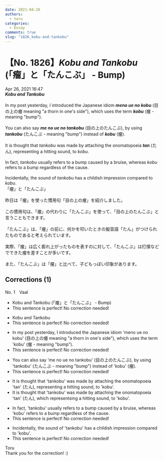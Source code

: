 ```yaml
---
date: 2021-04-26
authors:
  - toru
categories:
  - Essay
comments: true
slug: "1826_kobu-and-tankobu"
---
```


# 【No. 1826】<strong><em>Kobu and Tankobu</strong></em> (「瘤」と「たんこぶ」 - Bump)
<div class="date">Apr 26, 2021 16:47</div>
<div id="post"><div id="body_show_ori">
<strong><em>Kobu and Tankobu</strong></em><br/><br/>In my post yesterday, I introduced the Japanese idiom <strong><em>meno ue no kobu</em></strong> (目の上の瘤 meaning "a thorn in one's side"), which uses the term <strong><em>kobu</em></strong> (瘤 - meaning "bump").<br/><br/>You can also say <strong><em>me no ue no tankobu</em></strong> (目の上のたんこぶ), by using <strong><em>tankobu</em></strong> (たんこぶ - meaning "bump") instead of <strong><em>kobu</em></strong> (瘤).<br/><br/>It is thought that <em>tankobu</em> was made by attaching the onomatopoeia <strong><em>tan</em></strong> (たん), representing a hitting sound, to <em>kobu</em>.<br/><br/>In fact, <em>tankobu</em> usually refers to a bump caused by a bruise, whereas <em>kobu</em> refers to a bump regardless of the cause.<br/><br/>Incidentally, the sound of <em>tankobu</em> has a childish impression compared to <em>kobu</em>.
</div></div>

<!-- more -->

<div id="post_ja"><div id="body_show_mo">
「瘤」と「たんこぶ」<br/><br/>昨日は「瘤」を使った慣用句「目の上の瘤」を紹介しました。<br/><br/>この慣用句は、「瘤」の代わりに「たんこぶ」を使って、「目の上のたんこぶ」と言うこともできます。<br/><br/>「たんこぶ」は、「瘤」の前に、何かを叩いたときの擬音語「たん」がつけられたものであると考えられています。<br/><br/>実際、「瘤」は広く膨れ上がったものを表すのに対して、「たんこぶ」は打撲などでできた瘤を差すことが多いです。<br/><br/>また、「たんこぶ」は「瘤」と比べて、子どもっぽい印象があります。
</div></div>

## Corrections (1)
<div id="block"><div class="first_name"> No. 1　<span class="just_name">Vaal</span></div><div id="block2">
<ul class="correction_field">
<li class="incorrect">Kobu and Tankobu (「瘤」と「たんこぶ」 - Bump)</li>
<li class="corrected perfect">This sentence is perfect! No correction needed!</li>
</ul>
<ul class="correction_field">
<li class="incorrect">Kobu and Tankobu</li>
<li class="corrected perfect">This sentence is perfect! No correction needed!</li>
</ul>
<ul class="correction_field">
<li class="incorrect">In my post yesterday, I introduced the Japanese idiom 'meno ue no kobu' (目の上の瘤 meaning "a thorn in one's side"), which uses the term 'kobu' (瘤 - meaning "bump").</li>
<li class="corrected perfect">This sentence is perfect! No correction needed!</li>
</ul>
<ul class="correction_field">
<li class="incorrect">You can also say 'me no ue no tankobu' (目の上のたんこぶ), by using 'tankobu' (たんこぶ - meaning "bump") instead of 'kobu' (瘤).</li>
<li class="corrected perfect">This sentence is perfect! No correction needed!</li>
</ul>
<ul class="correction_field">
<li class="incorrect">It is thought that 'tankobu' was made by attaching the onomatopoeia 'tan' (たん), representing a hitting sound, to 'kobu'.</li>
<li class="corrected correct">
It is thought that 'tankobu' was made by attaching the onomatopoeia 'tan' (たん), <span class="f_red">which </span>represent<span class="f_red">s</span><span class="f_gray">ing</span> a hitting sound, to 'kobu'.
</li>
</ul>
<ul class="correction_field">
<li class="incorrect">In fact, 'tankobu' usually refers to a bump caused by a bruise, whereas 'kobu' refers to a bump regardless of the cause.</li>
<li class="corrected perfect">This sentence is perfect! No correction needed!</li>
</ul>
<ul class="correction_field">
<li class="incorrect">Incidentally, the sound of 'tankobu' has a childish impression compared to 'kobu'.</li>
<li class="corrected perfect">This sentence is perfect! No correction needed!</li>
</ul>
</div><div class="name"><span class="just_name">Toru</span><br>
Thank you for the correction! :)
</div>
</div>
